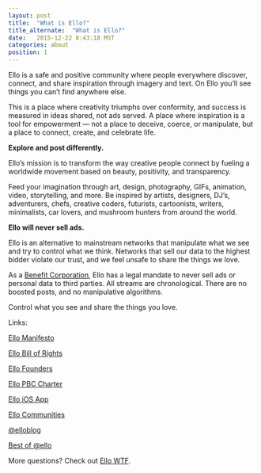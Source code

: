 ```yaml
---
layout: post
title:  "What is Ello?"
title_alternate:  "What is Ello?"
date:   2015-12-22 8:43:18 MST
categories: about
position: 1
---
```


Ello is a safe and positive community where people everywhere discover, connect, and share inspiration through imagery and text. On Ello you’ll see things you can’t find anywhere else.

This is a place where creativity triumphs over conformity, and success is measured in ideas shared, not ads served. A place where inspiration is a tool for empowerment — not a place to deceive, coerce, or manipulate, but a place to connect, create, and celebrate life.

**Explore and post differently.**

Ello’s mission is to transform the way creative people connect by fueling a worldwide movement based on beauty, positivity, and transparency.

Feed your imagination through art, design, photography, GIFs, animation, video, storytelling, and more. Be inspired by artists, designers, DJ’s, adventurers, chefs, creative coders, futurists, cartoonists, writers, minimalists, car lovers, and mushroom hunters from around the world.

**Ello will never sell ads.**

Ello is an alternative to mainstream networks that manipulate what we see and try to control what we think. Networks that sell our data to the highest bidder violate our trust, and we feel unsafe to share the things we love.

As a [Benefit Corporation](https://ello.co/wtf/about/pbc/), Ello has a legal mandate to never sell ads or personal data to third parties. All streams are chronological. There are no boosted posts, and no manipulative algorithms. 

Control what you see and share the things you love.

Links:

[Ello Manifesto](https://ello.co/wtf/about/ello-manifesto/)

[Ello Bill of Rights](https://ello.co/wtf/about/ello-bill-of-rights/)

[Ello Founders](https://ello.co/wtf/about/who-created-ello/)

[Ello PBC Charter](https://ello.co/wtf/about/pbc/)

[Ello iOS App](https://search.itunes.apple.com/WebObjects/MZContentLink.woa/wa/link?mt=8&path=apps%2fello%2fello)

[Ello Communities](https://ello.co/wtf/resources/community-directory/)

[@elloblog](https://ello.co/elloblog)

[Best of @ello](https://ello.co/ello)



More questions? Check out [Ello WTF](https://ello.co/wtf/).
